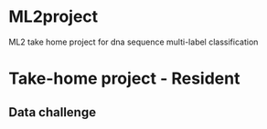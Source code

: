 # ML2project
ML2 take home project for dna sequence multi-label classification

# Take-home project - Resident

## Data challenge 

